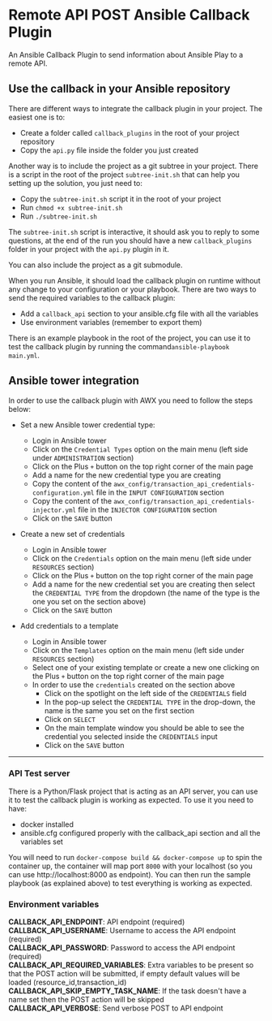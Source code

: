 # Remote API POST Ansible Callback Plugin

An Ansible Callback Plugin to send information about Ansible Play to a remote API.

## Use the callback in your Ansible repository

There are different ways to integrate the callback plugin in your project.
The easiest one is to:

- Create a folder called `callback_plugins` in the root of your project repository
- Copy the `api.py` file inside the folder you just created

Another way is to include the project as a git subtree in your project.
There is a script in the root of the project `subtree-init.sh` that can help you setting up the solution, you just need to:

- Copy the `subtree-init.sh` script it in the root of your project
- Run `chmod +x subtree-init.sh`
- Run `./subtree-init.sh`

The `subtree-init.sh` script is interactive, it should ask you to reply to some questions, at the end of the run you should have a new `callback_plugins` folder in your project with the `api.py` plugin in it.

You can also include the project as a git submodule.  
 
When you run Ansible, it should load the callback plugin on runtime without any change to your configuration or your playbook. There are two ways to send the required variables to the callback plugin:

- Add a `callback_api` section to your ansible.cfg file with all the variables
- Use environment variables (remember to export them)  

There is an example playbook in the root of the project, you can use it to test the callback plugin by running the command`ansible-playbook main.yml`.

## Ansible tower integration

In order to use the callback plugin with AWX you need to follow the steps below:

- Set a new Ansible tower credential type:  
  - Login in Ansible tower
  - Click on the `Credential Types` option on the main menu (left side under `ADMINISTRATION` section)
  - Click on the Plus `+` button on the top right corner of the main page
  - Add a name for the new credential type you are creating
  - Copy the content of the `awx_config/transaction_api_credentials-configuration.yml` file in the `INPUT CONFIGURATION` section
  - Copy the content of the `awx_config/transaction_api_credentials-injector.yml` file in the `INJECTOR CONFIGURATION` section
  - Click on the `SAVE` button

- Create a new set of credentials
  - Login in Ansible tower
  - Click on the `Credentials` option on the main menu (left side under `RESOURCES` section)
  - Click on the Plus `+` button on the top right corner of the main page
  - Add a name for the new credential set you are creating then select the `CREDENTIAL TYPE` from the dropdown (the name of the type is the one you set on the section above)
  - Click on the `SAVE` button

- Add credentials to a template
  - Login in Ansible tower
  - Click on the `Templates` option on the main menu (left side under `RESOURCES` section)
  - Select one of your existing template or create a new one clicking on the Plus `+` button on the top right corner of the main page
  - In order to use the `credentials` created on the section above
    - Click on the spotlight on the left side of the `CREDENTIALS` field
    - In the pop-up select the `CREDENTIAL TYPE` in the drop-down, the name is the same you set on the first section
    - Click on `SELECT`
    - On the main template window you should be able to see the credential you selected inside the `CREDENTIALS` input 
    - Click on the `SAVE` button

---

### API Test server

There is a Python/Flask project that is acting as an API server, you can use it to test the callback plugin is working as expected. To use it you need to have:

- docker installed
- ansible.cfg configured properly with the callback_api section and all the variables set

You will need to run `docker-compose build && docker-compose up` to spin the container up, the container will map port `8000` with your localhost (so you can use http://localhost:8000 as endpoint). You can then run the sample playbook (as explained above) to test everything is working as expected.

### Environment variables

**CALLBACK_API_ENDPOINT**: API endpoint (required)  
**CALLBACK_API_USERNAME**: Username to access the API endpoint (required)  
**CALLBACK_API_PASSWORD**: Password to access the API endpoint (required)  
**CALLBACK_API_REQUIRED_VARIABLES**: Extra variables to be present so that the POST action will be submitted, if empty default values will be loaded (resource_id,transaction_id)  
**CALLBACK_API_SKIP_EMPTY_TASK_NAME**: If the task doesn't have a name set then the POST action will be skipped   
**CALLBACK_API_VERBOSE**: Send verbose POST to API endpoint  
